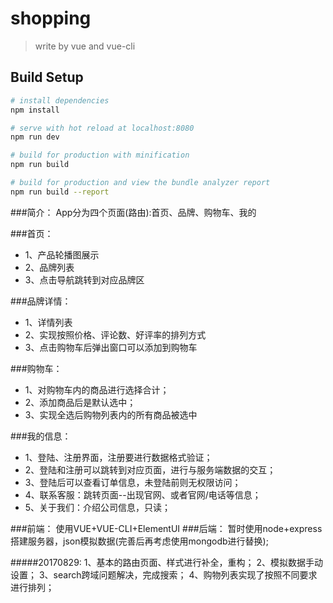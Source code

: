 # shopping

> write by vue and vue-cli

## Build Setup

``` bash
# install dependencies
npm install

# serve with hot reload at localhost:8080
npm run dev

# build for production with minification
npm run build

# build for production and view the bundle analyzer report
npm run build --report
```
###简介：
App分为四个页面(路由):首页、品牌、购物车、我的

###首页：
- 1、产品轮播图展示
- 2、品牌列表
- 3、点击导航跳转到对应品牌区

###品牌详情：
- 1、详情列表
- 2、实现按照价格、评论数、好评率的排列方式
- 3、点击购物车后弹出窗口可以添加到购物车

###购物车：
- 1、对购物车内的商品进行选择合计；
- 2、添加商品后是默认选中；
- 3、实现全选后购物列表内的所有商品被选中

###我的信息：
- 1、登陆、注册界面，注册要进行数据格式验证；
- 2、登陆和注册可以跳转到对应页面，进行与服务端数据的交互；
- 3、登陆后可以查看订单信息，未登陆前则无权限访问；
- 4、联系客服：跳转页面--出现官网、或者官网/电话等信息；
- 5、关于我们：介绍公司信息，只读；

###前端：
使用VUE+VUE-CLI+ElementUI
###后端：
暂时使用node+express搭建服务器，json模拟数据(完善后再考虑使用mongodb进行替换);


#####20170829:
1、基本的路由页面、样式进行补全，重构；
2、模拟数据手动设置；
3、search跨域问题解决，完成搜索；
4、购物列表实现了按照不同要求进行排列；

